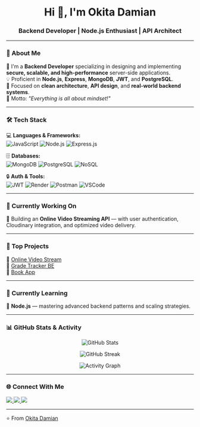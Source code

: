 <h1 align="center">Hi 👋, I'm Okita Damian</h1>
<h3 align="center">Backend Developer | Node.js Enthusiast | API Architect</h3>

---

### 🧠 About Me  
🚀 I'm a **Backend Developer** specializing in designing and implementing **secure, scalable, and high-performance** server-side applications.  
💡 Proficient in **Node.js**, **Express**, **MongoDB**, **JWT**, and **PostgreSQL**.  
🎯 Focused on **clean architecture**, **API design**, and **real-world backend systems**.  
🧩 Motto: *"Everything is all about mindset!"*  

---

### 🛠️ Tech Stack  
💻 **Languages & Frameworks:**  
![JavaScript](https://img.shields.io/badge/JavaScript-323330?style=for-the-badge&logo=javascript&logoColor=F7DF1E)
![Node.js](https://img.shields.io/badge/Node.js-43853D?style=for-the-badge&logo=node.js&logoColor=white)
![Express.js](https://img.shields.io/badge/Express.js-404D59?style=for-the-badge)

🗄️ **Databases:**  
![MongoDB](https://img.shields.io/badge/MongoDB-4EA94B?style=for-the-badge&logo=mongodb&logoColor=white)
![PostgreSQL](https://img.shields.io/badge/PostgreSQL-316192?style=for-the-badge&logo=postgresql&logoColor=white)
![NoSQL](https://img.shields.io/badge/NoSQL-grey?style=for-the-badge)

🔒 **Auth & Tools:**  
![JWT](https://img.shields.io/badge/JWT-black?style=for-the-badge&logo=JSON%20web%20tokens)
![Render](https://img.shields.io/badge/Render-333333?style=for-the-badge&logo=render&logoColor=white)
![Postman](https://img.shields.io/badge/Postman-FF6C37?style=for-the-badge&logo=postman&logoColor=white)
![VSCode](https://img.shields.io/badge/VSCode-0078d7?style=for-the-badge&logo=visual-studio-code&logoColor=white)

---

### 🚧 Currently Working On  
🧩 Building an **Online Video Streaming API** — with user authentication, Cloudinary integration, and optimized video delivery.  

---

### 📘 Top Projects  
🔹 [Online Video Stream](https://github.com/Okita-Damian/online-video-stream)  
🔹 [Grade Tracker BE](https://github.com/Okita-Damian/grade-tracker-be)  
🔹 [Book App](https://github.com/Okita-Damian/book-app)  

---

### 🌱 Currently Learning  
📘 **Node.js** — mastering advanced backend patterns and scaling strategies.

---

### 📊 GitHub Stats & Activity  
<p align="center">
  <img src="https://github-readme-stats.vercel.app/api?username=Okita-Damian&show_icons=true&theme=tokyonight" alt="GitHub Stats" />
</p>

<p align="center">
  <img src="https://github-readme-streak-stats.herokuapp.com/?user=Okita-Damian&theme=tokyonight" alt="GitHub Streak" />
</p>

<p align="center">
  <img src="https://github-readme-activity-graph.vercel.app/graph?username=Okita-Damian&bg_color=0D1117&color=79fe96&line=00E676&point=FFFFFF&area=true&hide_border=true" alt="Activity Graph" />
</p>

---

### 🌐 Connect With Me  
<p align="left">
<a href="https://linkedin.com/in/okita-damian-4340b9294" target="_blank">
  <img src="https://img.shields.io/badge/LinkedIn-0077B5?style=for-the-badge&logo=linkedin&logoColor=white" />
</a>
<a href="https://x.com/okitadamian" target="_blank">
  <img src="https://img.shields.io/badge/Twitter-1DA1F2?style=for-the-badge&logo=x&logoColor=white" />
</a>
<a href="mailto:realdamian5566@gmail.com">
  <img src="https://img.shields.io/badge/Email-D14836?style=for-the-badge&logo=gmail&logoColor=white" />
</a>
</p>

---

⭐️ From [Okita Damian](https://github.com/Okita-Damian)
